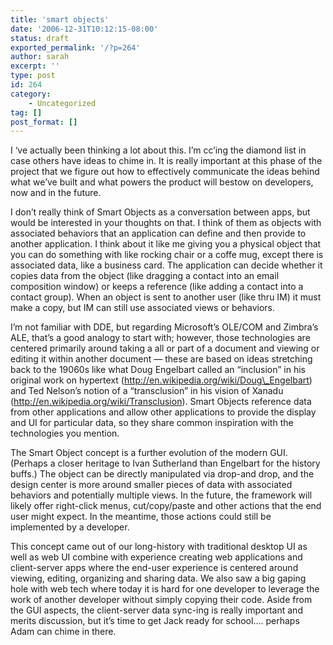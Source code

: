 ```yaml
---
title: 'smart objects'
date: '2006-12-31T10:12:15-08:00'
status: draft
exported_permalink: '/?p=264'
author: sarah
excerpt: ''
type: post
id: 264
category:
    - Uncategorized
tag: []
post_format: []
---
```

I ‘ve actually been thinking a lot about this. I’m cc’ing the diamond list in case others have ideas to chime in. It is really important at this phase of the project that we figure out how to effectively communicate the ideas behind what we’ve built and what powers the product will bestow on developers, now and in the future.

I don’t really think of Smart Objects as a conversation between apps, but would be interested in your thoughts on that. I think of them as objects with associated behaviors that an application can define and then provide to another application. I think about it like me giving you a physical object that you can do something with like rocking chair or a coffe mug, except there is associated data, like a business card. The application can decide whether it copies data from the object (like dragging a contact into an email composition window) or keeps a reference (like adding a contact into a contact group). When an object is sent to another user (like thru IM) it must make a copy, but IM can still use associated views or behaviors.

I’m not familiar with DDE, but regarding Microsoft’s OLE/COM and Zimbra’s ALE, that’s a good analogy to start with; however, those technologies are centered primarily around taking a all or part of a document and viewing or editing it within another document — these are based on ideas stretching back to the 19060s like what Doug Engelbart called an “inclusion” in his original work on hypertext (http://en.wikipedia.org/wiki/Doug\_Engelbart) and Ted Nelson’s notion of a “transclusion” in his vision of Xanadu (http://en.wikipedia.org/wiki/Transclusion). Smart Objects reference data from other applications and allow other applications to provide the display and UI for particular data, so they share common inspiration with the technologies you mention.

The Smart Object concept is a further evolution of the modern GUI. (Perhaps a closer heritage to Ivan Sutherland than Engelbart for the history buffs.) The object can be directly manipulated via drop-and drop, and the design center is more around smaller pieces of data with associated behaviors and potentially multiple views. In the future, the framework will likely offer right-click menus, cut/copy/paste and other actions that the end user might expect. In the meantime, those actions could still be implemented by a developer.

This concept came out of our long-history with traditional desktop UI as well as web UI combine with experience creating web applications and client-server apps where the end-user experience is centered around viewing, editing, organizing and sharing data. We also saw a big gaping hole with web tech where today it is hard for one developer to leverage the work of another developer without simply copying their code. Aside from the GUI aspects, the client-server data sync-ing is really important and merits discussion, but it’s time to get Jack ready for school…. perhaps Adam can chime in there.